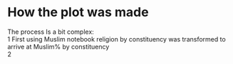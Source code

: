 # How the plot was made
The process Is a bit complex:\
1 First using Muslim notebook religion by constituency was transformed to arrive at Muslim% by constituency\
2
